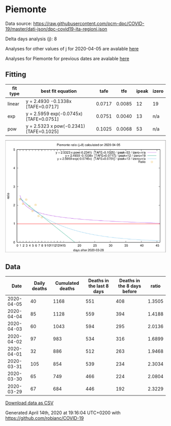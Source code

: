 # Piemonte

Data source: https://raw.githubusercontent.com/pcm-dpc/COVID-19/master/dati-json/dpc-covid19-ita-regioni.json

Delta days analysis (j): 8

Analyses for other values of j for 2020-04-05 are avalable [here](../2020-04-05/README.md)

Analyses for Piemonte for previous dates are avalable [here](../README.md)

## Fitting 
|fit type|best fit equation|tafe|tfe|ipeak|izero|
|-------|-----|--------|------|---|---|
|linear|y = 2.4930 -0.1338x  [TAFE=0.0717]|0.0717|0.0085|12|19|
|exp|y = 2.5959 exp(-0.0745x)  [TAFE=0.0751]|0.0751|0.0040|13|n/a|
|pow|y = 2.5323 x pow(-0.2341)  [TAFE=0.1025]|0.1025|0.0068|53|n/a|

![Plot](COVID-19_piemonte_j8_2020-04-05.png)

## Data
|Date|Daily deaths|Cumulated deaths|Deaths in the last 8 days|Deaths in the 8 days before|ratio|
|----|----------|-----------|-------|--------------------|-----|
|2020-04-05|40|1168|551|408|1.3505|
|2020-04-04|85|1128|559|394|1.4188|
|2020-04-03|60|1043|594|295|2.0136|
|2020-04-02|97|983|534|316|1.6899|
|2020-04-01|32|886|512|263|1.9468|
|2020-03-31|105|854|539|234|2.3034|
|2020-03-30|65|749|466|224|2.0804|
|2020-03-29|67|684|446|192|2.3229|

[Download data as CSV](COVID-19_piemonte_j8_2020-04-05.csv)

Generated April 14th, 2020 at 19:16:04 UTC+0200 with https://github.com/robianc/COVID-19

